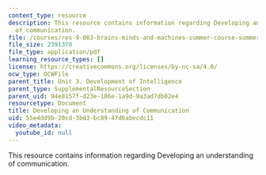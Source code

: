 ```yaml
---
content_type: resource
description: This resource contains information regarding Developing an understanding
  of communication.
file: /courses/res-9-003-brains-minds-and-machines-summer-course-summer-2015/55e4dd9b20cd3bd3bc8947d6abecdc11_MITRES_9_003SUM15_Lec3-3.pdf
file_size: 2391370
file_type: application/pdf
learning_resource_types: []
license: https://creativecommons.org/licenses/by-nc-sa/4.0/
ocw_type: OCWFile
parent_title: Unit 3. Development of Intelligence
parent_type: SupplementalResourceSection
parent_uid: 94e8157f-d23e-186e-1a9d-9a3ad7db02e4
resourcetype: Document
title: Developing an Understanding of Communication
uid: 55e4dd9b-20cd-3bd3-bc89-47d6abecdc11
video_metadata:
  youtube_id: null
---
```

This resource contains information regarding Developing an understanding of communication.